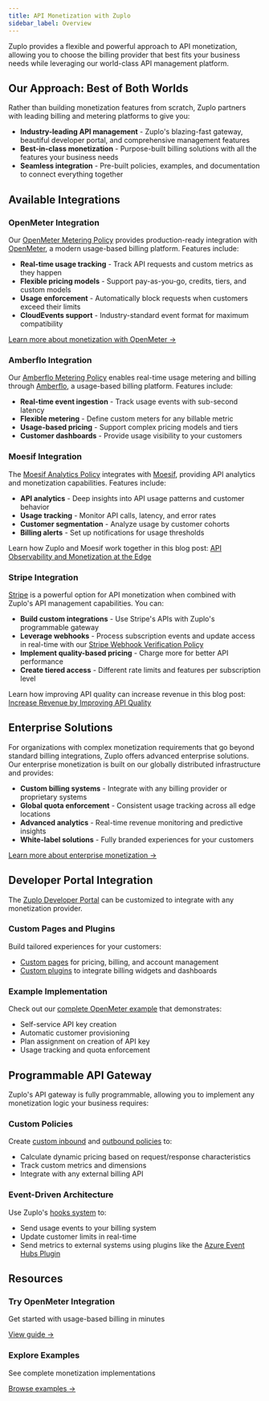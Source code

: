 ```yaml
---
title: API Monetization with Zuplo
sidebar_label: Overview
---
```


Zuplo provides a flexible and powerful approach to API monetization, allowing
you to choose the billing provider that best fits your business needs while
leveraging our world-class API management platform.

## Our Approach: Best of Both Worlds

Rather than building monetization features from scratch, Zuplo partners with
leading billing and metering platforms to give you:

- **Industry-leading API management** - Zuplo's blazing-fast gateway, beautiful
  developer portal, and comprehensive management features
- **Best-in-class monetization** - Purpose-built billing solutions with all the
  features your business needs
- **Seamless integration** - Pre-built policies, examples, and documentation to
  connect everything together

## Available Integrations

### OpenMeter Integration

Our [OpenMeter Metering Policy](../policies/openmeter-inbound.mdx) provides
production-ready integration with [OpenMeter](https://openmeter.io/), a modern
usage-based billing platform. Features include:

- **Real-time usage tracking** - Track API requests and custom metrics as they
  happen
- **Flexible pricing models** - Support pay-as-you-go, credits, tiers, and
  custom models
- **Usage enforcement** - Automatically block requests when customers exceed
  their limits
- **CloudEvents support** - Industry-standard event format for maximum
  compatibility

[Learn more about monetization with OpenMeter →](./monetization-using-openmeter.md)

### Amberflo Integration

Our [Amberflo Metering Policy](../policies/amberflo-metering-inbound.mdx)
enables real-time usage metering and billing through
[Amberflo](https://www.amberflo.io/), a usage-based billing platform. Features
include:

- **Real-time event ingestion** - Track usage events with sub-second latency
- **Flexible metering** - Define custom meters for any billable metric
- **Usage-based pricing** - Support complex pricing models and tiers
- **Customer dashboards** - Provide usage visibility to your customers

### Moesif Integration

The [Moesif Analytics Policy](../policies/moesif-inbound.mdx) integrates with
[Moesif](https://www.moesif.com/), providing API analytics and monetization
capabilities. Features include:

- **API analytics** - Deep insights into API usage patterns and customer
  behavior
- **Usage tracking** - Monitor API calls, latency, and error rates
- **Customer segmentation** - Analyze usage by customer cohorts
- **Billing alerts** - Set up notifications for usage thresholds

Learn how Zuplo and Moesif work together in this blog post:
[API Observability and Monetization at the Edge](https://www.moesif.com/blog/api-monetization/Moesif-Zuplo-API-Observability-and-Monetization-At-The-Edge/)

### Stripe Integration

[Stripe](https://stripe.com) is a powerful option for API monetization when
combined with Zuplo's API management capabilities. You can:

- **Build custom integrations** - Use Stripe's APIs with Zuplo's programmable
  gateway
- **Leverage webhooks** - Process subscription events and update access in
  real-time with our
  [Stripe Webhook Verification Policy](../policies/stripe-webhook-verification-inbound.mdx)
- **Implement quality-based pricing** - Charge more for better API performance
- **Create tiered access** - Different rate limits and features per subscription
  level

Learn how improving API quality can increase revenue in this blog post:
[Increase Revenue by Improving API Quality](https://zuplo.com/blog/2024/02/02/increase-revenue-by-improving-api-quality)

## Enterprise Solutions

For organizations with complex monetization requirements that go beyond standard
billing integrations, Zuplo offers advanced enterprise solutions. Our enterprise
monetization is built on our globally distributed infrastructure and provides:

- **Custom billing systems** - Integrate with any billing provider or
  proprietary systems
- **Global quota enforcement** - Consistent usage tracking across all edge
  locations
- **Advanced analytics** - Real-time revenue monitoring and predictive insights
- **White-label solutions** - Fully branded experiences for your customers

[Learn more about enterprise monetization →](./monetization-enterprise.md)

## Developer Portal Integration

The [Zuplo Developer Portal](../dev-portal/introduction.md) can be customized to
integrate with any monetization provider.

### Custom Pages and Plugins

Build tailored experiences for your customers:

- [Custom pages](../dev-portal/zudoku/guides/custom-pages.md) for pricing,
  billing, and account management
- [Custom plugins](../dev-portal/zudoku/custom-plugins.md) to integrate billing
  widgets and dashboards

### Example Implementation

Check out our
[complete OpenMeter example](https://github.com/zuplo/zuplo/tree/main/examples/metered-monetization)
that demonstrates:

- Self-service API key creation
- Automatic customer provisioning
- Plan assignment on creation of API key
- Usage tracking and quota enforcement

## Programmable API Gateway

Zuplo's API gateway is fully programmable, allowing you to implement any
monetization logic your business requires:

### Custom Policies

Create [custom inbound](../policies/custom-code-inbound.mdx) and
[outbound policies](../policies/custom-code-outbound.mdx) to:

- Calculate dynamic pricing based on request/response characteristics
- Track custom metrics and dimensions
- Integrate with any external billing API

### Event-Driven Architecture

Use Zuplo's [hooks system](/docs/programmable-api/hooks) to:

- Send usage events to your billing system
- Update customer limits in real-time
- Send metrics to external systems using plugins like the
  [Azure Event Hubs Plugin](./plugin-azure-event-hubs.md)

## Resources

<div className="grid grid-cols-1 md:grid-cols-2 gap-4 mt-6">
  <div className="border rounded-lg p-6">
    <h3 className="text-lg font-semibold mb-2">Try OpenMeter Integration</h3>
    <p className="mb-4">Get started with usage-based billing in minutes</p>
    <a href="./monetization-using-openmeter" className="text-primary hover:underline">View guide →</a>
  </div>
  
  <div className="border rounded-lg p-6">
    <h3 className="text-lg font-semibold mb-2">Explore Examples</h3>
    <p className="mb-4">See complete monetization implementations</p>
    <a href="https://github.com/zuplo/zuplo/tree/main/examples/metered-monetization" className="text-primary hover:underline">Browse examples →</a>
  </div>
</div>
